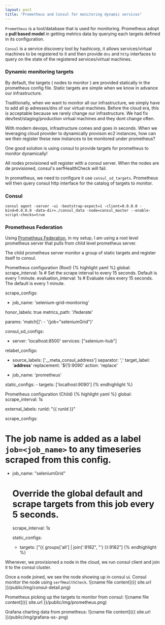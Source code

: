 ```yaml
---
layout: post
title: "Prometheus and Consul for monitoring dynamic services"
---
```

`Prometheus` is a tool/database that is used for monitoring. Prometheus adopt a **pull based model** in getting metrics data by querying each targets defined in its configuration. 

`Consul` is a service discovery tool by hashicorp, it allows services/virtual machines to be registered to it and then provide `dns` and `http` interfaces to query on the state of the registered services/virtual machines.

### Dynamic monitoring targets
By default, the targets ( nodes to monitor ) are provided statically in the prometheus config file. Static targets are simple when we know in advance our infrastructure.

Traditionally, when we want to monitor all our infrastructure, we simply have to add all ip adresses/dns of our virtual machines. Before the cloud era, this is acceptable because we rarely change our infrastructure. We had fix dev/test/staging/production virtual machines and they dont change often.

With modern devops, infrastructure comes and goes in seconds. When we leveraging cloud provider to dynamically provison ec2 instances, how can we then register these new instances to be monitored under prometheus? 

One good solution is using consul to provide targets for prometheus to monitor dynamically!

All nodes provisioned will register with a consul server. When the nodes are de provisioned, consul's serfHealthCheck will fail.

In prometheus, we need to configure it use `consul_sd_targets`. Prometheus will then query consul http interface for the catalog of targets to monitor.

### Consul
```
consul agent -server -ui -bootstrap-expect=1 -client=0.0.0.0 -bind=0.0.0.0 -data-dir=./consul_data -node=consul_master --enable-script-checks=true
```

### Prometheus Federation
Using [Prometheus Federation](https://prometheus.io/docs/operating/federation/), in my setup, I am using a root level prometheus server that pulls from child level prometheus server.

The child prometheus server monitor a group of static targets and register itself to consul.

Prometheus configuration (Root)
{% highlight yaml %}
global:
  scrape_interval:     1s # Set the scrape interval to every 15 seconds. Default is every 1 minute.
  evaluation_interval: 1s # Evaluate rules every 15 seconds. The default is every 1 minute.

scrape_configs:
- job_name: 'selenium-grid-monitoring'

honor_labels: true
metrics_path: '/federate'

params:
    'match[]':
    - '{job="seleniumGrid"}'

consul_sd_configs:
- server:   'localhost:8500'
    services:
    ["selenium-hub"]

relabel_configs:
- source_labels: ['__meta_consul_address']
    separator: ';'
    target_label:  '__address__'
    replacement: '${1}:9090'
    action: 'replace'

- job_name: 'prometheus'

static_configs:
    - targets: ['localhost:9090']
{% endhighlight %}

Prometheus configuration (Child)
{% highlight yaml %}
global:
  scrape_interval: 1s

  external_labels:
    runId: "{{ runId }}"

scrape_configs:
  # The job name is added as a label `job=<job_name>` to any timeseries scraped from this config.
  - job_name: "seleniumGrid"

    # Override the global default and scrape targets from this job every 5 seconds.
    scrape_interval: 1s

    static_configs:
      - targets: ["{{ groups['all'] | join(':9182", "') }}:9182"]
{% endhighlight %}

Whenever, we provisioned a node in the cloud, we run consul client and join it to the consul cluster. 

Once a node joined, we see the node showing up in consul ui. Consul monitor the node using `serfHealthCheck`.
![cname file content]({{ site.url }}/public/img/consul-detail.png) 

Prometheus picking up the targets to monitor from consul:
![cname file content]({{ site.url }}/public/img/prometheus.png) 

Grafana charting data from prometheus:
![cname file content]({{ site.url }}/public/img/grafana-ss-.png) 
